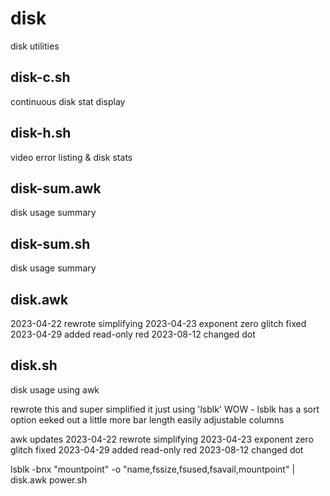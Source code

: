 # disk

disk utilities

disk-c.sh
--------------------------------------------------------------------------------
continuous disk stat display

disk-h.sh
--------------------------------------------------------------------------------
video error listing & disk stats

disk-sum.awk
--------------------------------------------------------------------------------
disk usage summary

disk-sum.sh
--------------------------------------------------------------------------------
disk usage summary

disk.awk
--------------------------------------------------------------------------------
2023-04-22 rewrote simplifying
2023-04-23 exponent zero glitch fixed
2023-04-29 added read-only red
2023-08-12 changed dot

disk.sh
--------------------------------------------------------------------------------
disk usage using awk

rewrote this and super simplified it just using 'lsblk'
    WOW - lsblk has a sort option
eeked out a little more bar length
    easily adjustable columns

awk updates
2023-04-22 rewrote simplifying
2023-04-23 exponent zero glitch fixed
2023-04-29 added read-only red
2023-08-12 changed dot

lsblk -bnx "mountpoint" -o "name,fssize,fsused,fsavail,mountpoint" | disk.awk
power.sh
